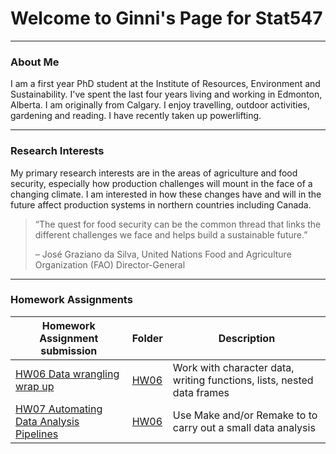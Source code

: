 # Welcome to Ginni's Page for Stat547
***

### About Me 
I am a first year PhD student at the Institute of Resources, Environment and Sustainability.  I've spent the last four years living and working in Edmonton, Alberta. I am originally from Calgary.  I enjoy travelling, outdoor activities, gardening and reading. I have recently taken up powerlifting.

***
### Research Interests
My primary research interests are in the areas of agriculture and food security, especially how production challenges will mount in the face of a changing climate. I am interested in how these changes have and will in the future affect production systems in northern countries including Canada.

>“The quest for food security can be the common thread that links the different challenges we face and helps build a sustainable future.”
>
>– José Graziano da Silva, United Nations Food and Agriculture Organization (FAO) Director-General


***
### Homework Assignments

Homework Assignment submission | Folder |Description
------------------------------|----------------|-------------------------------------
[HW06 Data wrangling wrap up](https://cdn.rawgit.com/gbraich/STAT547-hw-Braich-Gurneet/18fc7514/hw06/hw06.html) | [HW06](https://github.com/gbraich/STAT547-hw-Braich-Gurneet/tree/master/hw06) | Work with character data, writing functions, lists, nested data frames
[HW07 Automating Data Analysis Pipelines](https://github.com/gbraich/STAT547-hw-Braich-Gurneet/blob/master/hw07/README.md) | [HW06](https://github.com/gbraich/STAT547-hw-Braich-Gurneet/tree/master/hw07) | Use Make and/or Remake to to carry out a small data analysis
